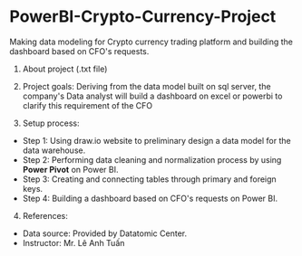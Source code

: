 # PowerBI-Crypto-Currency-Project
Making data modeling for Crypto currency trading platform and building the dashboard based on CFO's requests.

1. About project (.txt file)

2. Project goals:
Deriving from the data model built on sql server, the company's Data analyst will build
a dashboard on excel or powerbi to clarify this requirement of the CFO

3. Setup process:
- Step 1: Using draw.io website to preliminary design a data model for the data warehouse.
- Step 2: Performing data cleaning and normalization process by using **Power Pivot** on Power BI.
- Step 3: Creating and connecting tables through primary and foreign keys.
- Step 4: Building a dashboard based on CFO's requests on Power BI.

4. References:
- Data source: Provided by Datatomic Center.
- Instructor: Mr. Lê Anh Tuấn


